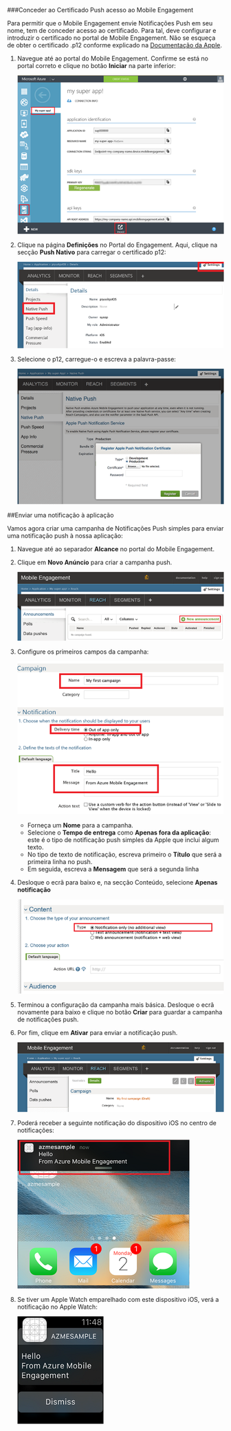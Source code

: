 ###Conceder ao Certificado Push acesso ao Mobile Engagement

Para permitir que o Mobile Engagement envie Notificações Push em seu nome, tem de conceder acesso ao certificado. Para tal, deve configurar e introduzir o certificado no portal de Mobile Engagement. Não se esqueça de obter o certificado .p12 conforme explicado na [Documentação da Apple](https://developer.apple.com/library/prerelease/ios/documentation/IDEs/Conceptual/AppDistributionGuide/AddingCapabilities/AddingCapabilities.html#//apple_ref/doc/uid/TP40012582-CH26-SW6).

1. Navegue até ao portal do Mobile Engagement. Confirme se está no portal correto e clique no botão **Iniciar** na parte inferior:

    ![](./media/mobile-engagement-ios-send-push/engage-button.png)

2. Clique na página **Definições** no Portal do Engagement. Aqui, clique na secção **Push Nativo** para carregar o certificado p12:

    ![](./media/mobile-engagement-ios-send-push/engagement-portal.png)

3. Selecione o p12, carregue-o e escreva a palavra-passe:

    ![](./media/mobile-engagement-ios-send-push/native-push-settings.png)

##<a id="send"></a>Enviar uma notificação à aplicação

Vamos agora criar uma campanha de Notificações Push simples para enviar uma notificação push à nossa aplicação:

1. Navegue até ao separador **Alcance** no portal do Mobile Engagement.

2. Clique em **Novo Anúncio** para criar a campanha push.

    ![](./media/mobile-engagement-ios-send-push/new-announcement.png)

3. Configure os primeiros campos da campanha:

    ![](./media/mobile-engagement-ios-send-push/campaign-first-params.png)

    -   Forneça um **Nome** para a campanha. 
    -   Selecione o **Tempo de entrega** como **Apenas fora da aplicação**: este é o tipo de notificação push simples da Apple que inclui algum texto.
    -   No tipo de texto de notificação, escreva primeiro o **Título** que será a primeira linha no push.
    -   Em seguida, escreva a **Mensagem** que será a segunda linha

4. Desloque o ecrã para baixo e, na secção Conteúdo, selecione **Apenas notificação**

    ![](./media/mobile-engagement-ios-send-push/campaign-content.png)

5. Terminou a configuração da campanha mais básica. Desloque o ecrã novamente para baixo e clique no botão **Criar** para guardar a campanha de notificações push. 

6. Por fim, clique em **Ativar** para enviar a notificação push. 

    ![](./media/mobile-engagement-ios-send-push/campaign-activate.png)

7. Poderá receber a seguinte notificação do dispositivo iOS no centro de notificações:

    ![](./media/mobile-engagement-ios-send-push/iphone-notification.png)

8. Se tiver um Apple Watch emparelhado com este dispositivo iOS, verá a notificação no Apple Watch:

    ![](./media/mobile-engagement-ios-send-push/apple-watch.png)


 

 


<!--HONumber=Jun16_HO2-->


